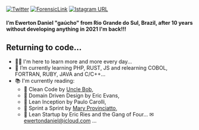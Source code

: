 [![Twitter](https://img.shields.io/twitter/follow/dsrewerton?style=social)](https://twitter.com/dsrewerton)
[![ForensicLink](https://img.shields.io/badge/ForensicLink-dsrewerton-blue)](https://forensic.link/ewerton)
[![Istagram URL](https://img.shields.io/badge/%40dsrewerton-blueviolet?logo=instagram&style=social)](https://twitter.com/dsrewerton)

#### I’m Ewerton Daniel "gaúcho" from Rio Grande do Sul, Brazil, after 10 years without developing anything in 2021 I'm back!!!
## Returning to code...
- 🧑‍💻 I'm here to learn more and more every day...
- 📝 I’m currently learning PHP, RUST, JS and relearning COBOL, FORTRAN, RUBY, JAVA and C/C++...
- 📚 I'm currently reading:
     - 📖 Clean Code by [Uncle Bob](https://github.com/unclebob), 
     - 📖 Domain Driven Design by Eric Evans,
     - 📖 Lean Inception by Paulo Carolli,
     - 📖 Sprint a Sprint by [Mary Provinciatto](https://github.com/maryprovinciatto),
     - 📖 Lean Startup by Eric Ries and the Gang of Four...
✉ ewertondaniel@icloud.com ...
